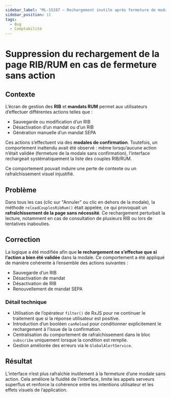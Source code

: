 ```yaml
---
sidebar_label: "ML-15287 – Rechargement inutile après fermeture de modale RIB/RUM"
sidebar_position: 11
tags:
  - Bug
  - Comptabilité
---
```


# Suppression du rechargement de la page RIB/RUM en cas de fermeture sans action

## Contexte

L’écran de gestion des **RIB** et **mandats RUM** permet aux utilisateurs d’effectuer différentes actions telles que :

- Sauvegarde ou modification d’un RIB
- Désactivation d’un mandat ou d’un RIB
- Génération manuelle d’un mandat SEPA

Ces actions s’effectuent via des **modales de confirmation**. Toutefois, un comportement inattendu avait été observé : même lorsqu’aucune action n’était validée (fermeture de la modale sans confirmation), l’interface rechargeait systématiquement la liste des couples RIB/RUM.

Ce comportement pouvait induire une perte de contexte ou un rafraîchissement visuel injustifié.

## Problème

Dans tous les cas (clic sur "Annuler" ou clic en dehors de la modale), la méthode `reloadCouplesRibRum()` était appelée, ce qui provoquait un **rafraîchissement de la page sans nécessité**. Ce rechargement perturbait la lecture, notamment en cas de consultation de plusieurs RIB ou lors de tentatives inabouties.

## Correction

La logique a été modifiée afin que **le rechargement ne s’effectue que si l’action a bien été validée** dans la modale. Ce comportement a été appliqué de manière cohérente à l’ensemble des actions suivantes :

- Sauvegarde d’un RIB
- Désactivation de mandat
- Désactivation de RIB
- Renouvellement de mandat SEPA

### Détail technique

- Utilisation de l’opérateur `filter()` de RxJS pour ne continuer le traitement que si la réponse utilisateur est positive.
- Introduction d’un booléen `canReload` pour conditionner explicitement le rechargement à l’issue de la confirmation.
- Centralisation du comportement de rafraîchissement dans le bloc `subscribe` uniquement lorsque la condition est remplie.
- Gestion améliorée des erreurs via le `GlobalAlertService`.

## Résultat

L’interface n’est plus rafraîchie inutilement à la fermeture d’une modale sans action. Cela améliore la fluidité de l’interface, limite les appels serveurs superflus et renforce la cohérence entre les intentions utilisateur et les effets visuels de l’application.
